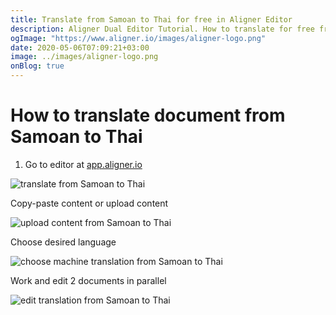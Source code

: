 ```yaml
---
title: Translate from Samoan to Thai for free in Aligner Editor
description: Aligner Dual Editor Tutorial. How to translate for free from Samoan to Thai. Aligner is multilingual document management platform. 
ogImage: "https://www.aligner.io/images/aligner-logo.png"
date: 2020-05-06T07:09:21+03:00
image: ../images/aligner-logo.png
onBlog: true
---
```


# How to translate document from Samoan to Thai

1. Go to editor at [app.aligner.io](https://app.aligner.io "Aligner App web page")

![translate from Samoan to Thai](../aligner-blank-editor.png "translate from Samoan to Thai")

Copy-paste content or upload content

![upload content from Samoan to Thai](../aligner-uploaded-document.png "upload content from Samoan to Thai")

Choose desired language

![choose machine translation from Samoan to Thai](../aligner-language-dropdown.png "choose machine translation from Samoan to Thai")

Work and edit 2 documents in parallel

![edit translation from Samoan to Thai](../aligner-double-sitded-editor.png "edit translation from Samoan to Thai")

